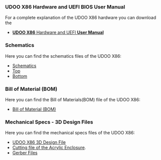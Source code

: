 ### UDOO X86 Hardware and UEFI BIOS User Manual

For a complete explanation of the UDOO X86 hardware you can download the  
* [**UDOO X86** Hardware and UEFI **User Manual**](https://udoo.org/download/files/UDOO_X86/Doc/UDOO_X86_MANUAL.pdf)

### Schematics

Here you can find the schematics files of the UDOO X86:
* [Schematics](https://udoo.org/download/files/UDOO_X86/schematics/UDOOX86_revH_schematics.pdf)
* [Top](https://udoo.org/download/files/UDOO_X86/schematics/UDOOX86_revH_top_P0B02H10.pdf)
* [Bottom](https://udoo.org/download/files/UDOO_X86/schematics/UDOOX86_revH_bottom_P0B02H20.pdf)

### Bill of Material (BOM)

Here you can find the Bill of Materials(BOM) file of the UDOO X86:
* [Bill of Material (BOM)](https://udoo.org/download/files/UDOO_X86/schematics/BOM_UDOO_X86.xls)

### Mechanical Specs - 3D Design Files

Here you can find the mechanical specs files of the UDOO X86:
* [UDOO X86 3D Design File](https://udoo.org/download/files//UDOO_X86/mechanical_specs/udoo_x86_3d_model_revH.zip)
* [Cutting file of the Acrylic Enclosure](https://udoo.org/download/files/UDOO_X86/mechanical_specs/UDOO_X86_Acrylic_Enclosure.zip).
* [Gerber Files](https://udoo.org/download/files/UDOO_X86/mechanical_specs/udoo_x86_gerber_revH.zip)
